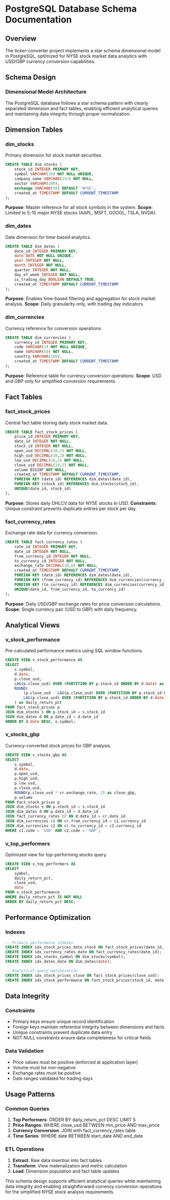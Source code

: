 # PostgreSQL Database Schema Documentation

## Overview

The ticker-converter project implements a star schema dimensional model in PostgreSQL, optimized for NYSE stock market data analytics with USD/GBP currency conversion capabilities.

## Schema Design

### Dimensional Model Architecture

The PostgreSQL database follows a star schema pattern with clearly separated dimension and fact tables, enabling efficient analytical queries and maintaining data integrity through proper normalization.

## Dimension Tables

### dim_stocks
Primary dimension for stock market securities.

```sql
CREATE TABLE dim_stocks (
    stock_id INTEGER PRIMARY KEY,
    symbol VARCHAR(10) NOT NULL UNIQUE,
    company_name VARCHAR(255) NOT NULL,
    sector VARCHAR(100),
    exchange VARCHAR(50) DEFAULT 'NYSE',
    created_at TIMESTAMP DEFAULT CURRENT_TIMESTAMP
);
```

**Purpose**: Master reference for all stock symbols in the system.
**Scope**: Limited to 5-10 major NYSE stocks (AAPL, MSFT, GOOGL, TSLA, NVDA).

### dim_dates
Date dimension for time-based analytics.

```sql
CREATE TABLE dim_dates (
    date_id INTEGER PRIMARY KEY,
    date DATE NOT NULL UNIQUE,
    year INTEGER NOT NULL,
    month INTEGER NOT NULL,
    quarter INTEGER NOT NULL,
    day_of_week INTEGER NOT NULL,
    is_trading_day BOOLEAN DEFAULT TRUE,
    created_at TIMESTAMP DEFAULT CURRENT_TIMESTAMP
);
```

**Purpose**: Enables time-based filtering and aggregation for stock market analysis.
**Scope**: Daily granularity only, with trading day indicators.

### dim_currencies
Currency reference for conversion operations.

```sql
CREATE TABLE dim_currencies (
    currency_id INTEGER PRIMARY KEY,
    code VARCHAR(3) NOT NULL UNIQUE,
    name VARCHAR(50) NOT NULL,
    country VARCHAR(100),
    created_at TIMESTAMP DEFAULT CURRENT_TIMESTAMP
);
```

**Purpose**: Reference table for currency conversion operations.
**Scope**: USD and GBP only for simplified conversion requirements.

## Fact Tables

### fact_stock_prices
Central fact table storing daily stock market data.

```sql
CREATE TABLE fact_stock_prices (
    price_id INTEGER PRIMARY KEY,
    date_id INTEGER NOT NULL,
    stock_id INTEGER NOT NULL,
    open_usd DECIMAL(10,2) NOT NULL,
    high_usd DECIMAL(10,2) NOT NULL,
    low_usd DECIMAL(10,2) NOT NULL,
    close_usd DECIMAL(10,2) NOT NULL,
    volume BIGINT NOT NULL,
    created_at TIMESTAMP DEFAULT CURRENT_TIMESTAMP,
    FOREIGN KEY (date_id) REFERENCES dim_dates(date_id),
    FOREIGN KEY (stock_id) REFERENCES dim_stocks(stock_id),
    UNIQUE(date_id, stock_id)
);
```

**Purpose**: Stores daily OHLCV data for NYSE stocks in USD.
**Constraints**: Unique constraint prevents duplicate entries per stock per day.

### fact_currency_rates
Exchange rate data for currency conversion.

```sql
CREATE TABLE fact_currency_rates (
    rate_id INTEGER PRIMARY KEY,
    date_id INTEGER NOT NULL,
    from_currency_id INTEGER NOT NULL,
    to_currency_id INTEGER NOT NULL,
    exchange_rate DECIMAL(10,6) NOT NULL,
    created_at TIMESTAMP DEFAULT CURRENT_TIMESTAMP,
    FOREIGN KEY (date_id) REFERENCES dim_dates(date_id),
    FOREIGN KEY (from_currency_id) REFERENCES dim_currencies(currency_id),
    FOREIGN KEY (to_currency_id) REFERENCES dim_currencies(currency_id),
    UNIQUE(date_id, from_currency_id, to_currency_id)
);
```

**Purpose**: Daily USD/GBP exchange rates for price conversion calculations.
**Scope**: Single currency pair (USD to GBP) with daily frequency.

## Analytical Views

### v_stock_performance
Pre-calculated performance metrics using SQL window functions.

```sql
CREATE VIEW v_stock_performance AS
SELECT 
    s.symbol,
    d.date,
    p.close_usd,
    LAG(p.close_usd) OVER (PARTITION BY p.stock_id ORDER BY d.date) as prev_close,
    ROUND(
        (p.close_usd - LAG(p.close_usd) OVER (PARTITION BY p.stock_id ORDER BY d.date)) / 
        LAG(p.close_usd) OVER (PARTITION BY p.stock_id ORDER BY d.date) * 100, 4
    ) as daily_return_pct
FROM fact_stock_prices p
JOIN dim_stocks s ON p.stock_id = s.stock_id
JOIN dim_dates d ON p.date_id = d.date_id
ORDER BY d.date DESC, s.symbol;
```

### v_stocks_gbp
Currency-converted stock prices for GBP analysis.

```sql
CREATE VIEW v_stocks_gbp AS
SELECT 
    s.symbol,
    d.date,
    p.open_usd,
    p.high_usd,
    p.low_usd,
    p.close_usd,
    ROUND(p.close_usd * cr.exchange_rate, 2) as close_gbp,
    p.volume
FROM fact_stock_prices p
JOIN dim_stocks s ON p.stock_id = s.stock_id
JOIN dim_dates d ON p.date_id = d.date_id
JOIN fact_currency_rates cr ON d.date_id = cr.date_id
JOIN dim_currencies c1 ON cr.from_currency_id = c1.currency_id
JOIN dim_currencies c2 ON cr.to_currency_id = c2.currency_id
WHERE c1.code = 'USD' AND c2.code = 'GBP';
```

### v_top_performers
Optimized view for top-performing stocks query.

```sql
CREATE VIEW v_top_performers AS
SELECT 
    symbol,
    daily_return_pct,
    close_usd,
    date
FROM v_stock_performance
WHERE daily_return_pct IS NOT NULL
ORDER BY daily_return_pct DESC;
```

## Performance Optimization

### Indexes
```sql
-- Primary performance indexes
CREATE INDEX idx_stock_prices_date_stock ON fact_stock_prices(date_id, stock_id);
CREATE INDEX idx_currency_rates_date ON fact_currency_rates(date_id);
CREATE INDEX idx_stocks_symbol ON dim_stocks(symbol);
CREATE INDEX idx_dates_date ON dim_dates(date);

-- Analytical query optimization
CREATE INDEX idx_stock_prices_close ON fact_stock_prices(close_usd);
CREATE INDEX idx_stock_performance ON fact_stock_prices(stock_id, date_id);
```

## Data Integrity

### Constraints
- Primary keys ensure unique record identification
- Foreign keys maintain referential integrity between dimensions and facts
- Unique constraints prevent duplicate data entry
- NOT NULL constraints ensure data completeness for critical fields

### Data Validation
- Price values must be positive (enforced at application layer)
- Volume must be non-negative
- Exchange rates must be positive
- Date ranges validated for trading days

## Usage Patterns

### Common Queries
1. **Top Performers**: ORDER BY daily_return_pct DESC LIMIT 5
2. **Price Ranges**: WHERE close_usd BETWEEN min_price AND max_price  
3. **Currency Conversion**: JOIN with fact_currency_rates table
4. **Time Series**: WHERE date BETWEEN start_date AND end_date

### ETL Operations
1. **Extract**: Raw data insertion into fact tables
2. **Transform**: View materialization and metric calculation
3. **Load**: Dimension population and fact table updates

This schema design supports efficient analytical queries while maintaining data integrity and enabling straightforward currency conversion operations for the simplified NYSE stock analysis requirements.
